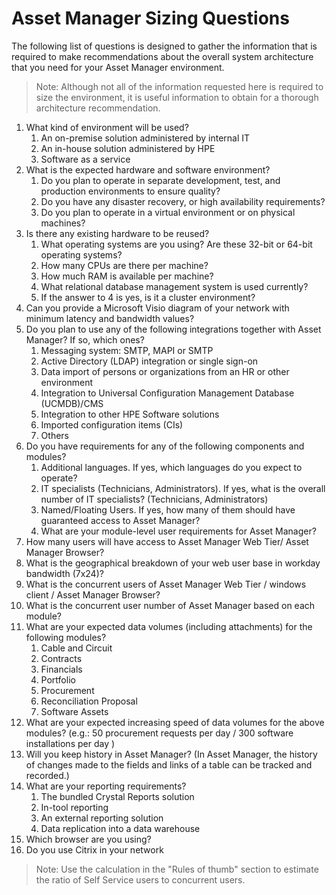 # Asset Manager Sizing Questions
The following list of questions is designed to gather the information that is required to make recommendations about the overall system architecture that you need for your Asset Manager environment.   

>Note: Although not all of the information requested here is required to size the environment, it is useful information to obtain for a thorough architecture recommendation. 

1.	What kind of environment will be used?
	1.	An on-premise solution administered by internal IT
	2.	An in-house solution administered by HPE
	3.	Software as a service
2.	What is the expected hardware and software environment?
	1.	Do you plan to operate in separate development, test, and production environments to ensure quality?
	2.	Do you have any disaster recovery, or high availability requirements?
	3.	Do you plan to operate in a virtual environment or on physical machines?
3.	Is there any existing hardware to be reused?
	1.	What operating systems are you using? Are these 32-bit or 64-bit operating systems?
	2.	How many CPUs are there per machine?
	3.	How much RAM is available per machine?
	4.	What relational database management system is used currently?
	5.	If the answer to 4 is yes, is it a cluster environment?
4.	Can you provide a Microsoft Visio diagram of your network with minimum latency and bandwidth values?
5.	Do you plan to use any of the following integrations together with Asset Manager?  If so, which ones?
	1.	Messaging system: SMTP, MAPI or SMTP
	2.	Active Directory (LDAP) integration or single sign-on
	3.	Data import of persons or organizations from an HR or other environment
	4.	Integration to Universal Configuration Management Database (UCMDB)/CMS
	5.	Integration to other HPE Software solutions
	6.	Imported configuration items (CIs)
	7.	Others
6.	Do you have requirements for any of the following components and modules?
	1.	Additional languages. If yes, which languages do you expect to operate?
	2.	IT specialists (Technicians, Administrators). If yes, what is the overall number of IT specialists? (Technicians, Administrators)
	3.	Named/Floating Users. If yes, how many of them should have guaranteed access to Asset Manager?
	4.	What are your module-level user requirements for Asset Manager?
7.	How many users will have access to Asset Manager Web Tier/ Asset Manager Browser?
8.	What is the geographical breakdown of your web user base in workday bandwidth (7x24)?
9.	What is the concurrent users of Asset Manager Web Tier / windows client / Asset Manager Browser?
10.	What is the concurrent user number of Asset Manager based on each module?
11.	What are your expected data volumes (including attachments) for the following modules?
	1.	Cable and Circuit
	2.	Contracts
	3.	Financials
	4.	Portfolio
	5.	Procurement
	6.	Reconciliation Proposal
	7.	Software Assets
12.	What are your expected increasing speed of data volumes for the above modules? (e.g.: 50 procurement requests per day / 300 software installations per day )
13.	Will you keep history in Asset Manager? (In Asset Manager, the history of changes made to the fields and links of a table can be tracked and recorded.)
14.	What are your reporting requirements?
	1.	The bundled Crystal Reports solution
	2.	In-tool reporting
	3.	An external reporting solution
	4.	Data replication into a data warehouse
15.	Which browser are you using?
16.	Do you use Citrix in your network


> Note: Use the calculation in the "Rules of thumb" section to estimate the ratio of Self Service users to concurrent users. 

